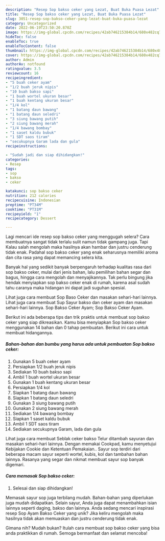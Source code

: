 ```yaml
---
description: "Resep Sop bakso ceker yang Lezat, Buat Buka Puasa Lezat"
title: "Resep Sop bakso ceker yang Lezat, Buat Buka Puasa Lezat"
slug: 3051-resep-sop-bakso-ceker-yang-lezat-buat-buka-puasa-lezat
category: Uncategorized
date: 2022-06-19T23:50:20.870Z
image: https://img-global.cpcdn.com/recipes/42ab746215384b14/680x482cq70/sop-bakso-ceker-foto-resep-utama.jpg
hideToc: false
enableToc: true
enableTocContent: false
thumbnail: https://img-global.cpcdn.com/recipes/42ab746215384b14/680x482cq70/sop-bakso-ceker-foto-resep-utama.jpg
cover: https://img-global.cpcdn.com/recipes/42ab746215384b14/680x482cq70/sop-bakso-ceker-foto-resep-utama.jpg
author: Admin
authorAv: notfound
ratingvalue: 3.5
reviewcount: 16
recipeingredient:
- "5 buah ceker ayam"
- "1/2 buah jeruk nipis"
- "10 buah bakso sapi"
- "1 buah wortel ukuran besar"
- "1 buah kentang ukuran besar"
- "1/4 kol"
- "1 batang daun bawang"
- "1 batang daun seledri"
- "3 siung bawang putih"
- "2 siung bawang merah"
- "1/4 bawang bombay"
- "1 saset kaldu bubuk"
- "1 SDT saos tiram"
- "secukupnya Garam lada dan gula"
recipeinstructions:

- "Sudah jadi dan siap dihidangkan!"
categories:
- Resep
tags:
- sop
- bakso
- ceker

katakunci: sop bakso ceker 
nutrition: 212 calories
recipecuisine: Indonesian
preptime: "PT34M"
cooktime: "PT31M"
recipeyield: "1"
recipecategory: Dessert

---
```



Lagi mencari ide resep sop bakso ceker yang menggugah selera? Cara membuatnya sangat tidak terlalu sulit namun tidak gampang juga. Tapi Kalau salah mengolah maka hasilnya akan hambar dan justru cenderung tidak enak. Padahal sop bakso ceker yang enak seharusnya memiliki aroma dan cita rasa yang dapat memancing selera kita.


Banyak hal yang sedikit banyak berpengaruh terhadap kualitas rasa dari sop bakso ceker, mulai dari jenis bahan, lalu pemilihan bahan segar dan bagus, hingga cara mengolah dan menyajikannya. Tak perlu bingung jika hendak menyiapkan sop bakso ceker enak di rumah, karena asal sudah tahu caranya maka hidangan ini dapat jadi suguhan spesial.

Lihat juga cara membuat Sop Baso Ceker dan masakan sehari-hari lainnya. Lihat juga cara membuat Sup Sayur bakso dan ceker ayam dan masakan sehari-hari lainnya. Sop Bakso Ceker Ayam; Sop Bakso Ceker Ayam.


Berikut ini ada beberapa tips dan trik praktis untuk membuat sop bakso ceker yang siap dikreasikan. Kamu bisa menyiapkan Sop bakso ceker menggunakan 14 bahan dan 0 tahap pembuatan. Berikut ini cara untuk membuat hidangannya.

<!--inarticleads1-->

##### Bahan-bahan dan bumbu yang harus ada untuk pembuatan Sop bakso ceker:

1. Gunakan 5 buah ceker ayam
1. Persiapkan 1/2 buah jeruk nipis
1. Sediakan 10 buah bakso sapi
1. Ambil 1 buah wortel ukuran besar
1. Gunakan 1 buah kentang ukuran besar
1. Persiapkan 1/4 kol
1. Siapkan 1 batang daun bawang
1. Siapkan 1 batang daun seledri
1. Gunakan 3 siung bawang putih
1. Gunakan 2 siung bawang merah
1. Sediakan 1/4 bawang bombay
1. Siapkan 1 saset kaldu bubuk
1. Ambil 1 SDT saos tiram
1. Sediakan secukupnya Garam, lada dan gula


Lihat juga cara membuat Seblak ceker bakso Telur ditambah sayuran dan masakan sehari-hari lainnya. Dengan memakai Cookpad, kamu menyetujui Kebijakan Cookie dan Ketentuan Pemakaian.. Sayur sop terdiri dari beberapa macam sayur seperti wortel, kubis, kol dan tambahan bahan lainnya. Rasanya yang segar dan nikmat membuat sayur sop banyak digemari. 

<!--inarticleads2-->

##### Cara memasak Sop bakso ceker:


1. Selesai dan siap dihidangkan!

Memasak sayur sop juga terbilang mudah. Bahan-bahan yang diperlukan juga mudah didapatkan. Selain sayur, Anda juga dapat menambahkan isian lainnya seperti daging, bakso dan lainnya. Anda sedang mencari inspirasi resep Sop Ayam Bakso Ceker yang unik? Jika keliru mengolah maka hasilnya tidak akan memuaskan dan justru cenderung tidak enak. 

Gimana nih? Mudah bukan? Itulah cara membuat sop bakso ceker yang bisa anda praktikkan di rumah. Semoga bermanfaat dan selamat mencoba!
